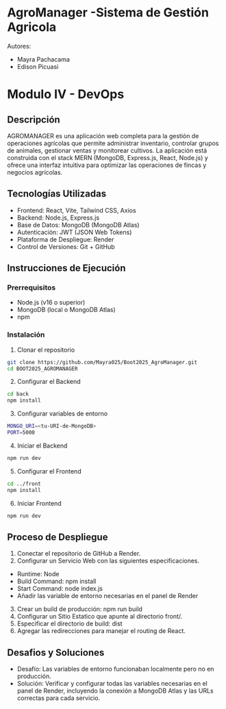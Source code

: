 # AgroManager -Sistema de Gestión Agricola
Autores:
  - Mayra Pachacama
  - Edison Picuasi

# Modulo IV - DevOps
## Descripción
AGROMANAGER es una aplicación web completa para la gestión de operaciones agrícolas que permite administrar inventario, controlar grupos de animales, gestionar ventas y monitorear cultivos. La aplicación está construida con el stack MERN (MongoDB, Express.js, React, Node.js) y ofrece una interfaz intuitiva para optimizar las operaciones de fincas y negocios agrícolas.
## Tecnologías Utilizadas
  - Frontend: React, Vite, Tailwind CSS, Axios
  - Backend: Node.js, Express.js
  - Base de Datos: MongoDB (MongoDB Atlas)
  - Autenticación: JWT (JSON Web Tokens)
  - Plataforma de Despliegue: Render
  - Control de Versiones: Git + GitHub
## Instrucciones de Ejecución
### Prerrequisitos
  - Node.js (v16 o superior)
  - MongoDB (local o MongoDB Atlas)
  - npm
### Instalación
1. Clonar el repositorio
```bash
git clone https://github.com/Mayra025/Boot2025_AgroManager.git
cd BOOT2025_AGROMANAGER
```
2. Configurar el Backend
```bash
cd back
npm install
```
3. Configurar variables de entorno
```bash
MONGO_URI=<tu-URI-de-MongoDB>
PORT=5000
```
4. Iniciar el Backend
```bash
npm run dev
```
5. Configurar el Frontend
```bash
cd ../front
npm install
```
6. Iniciar Frontend
```bash
npm run dev
```
## Proceso de Despliegue
1. Conectar el repositorio de GitHub a Render.
2. Configurar un Servicio Web con las siguientes especificaciones.
  - Runtime: Node
  - Build Command: npm install
  - Start Command: node index.js
  - Añadir las variable de entorno necesarias en el panel de Render
3. Crear un build de producción: npm run build
4. Configurar un Sitio Estatico que apunte al directorio front/.
5. Especificar el directorio de build: dist
6. Agregar las redirecciones para manejar el routing de React.
## Desafios y Soluciones
- Desafío: Las variables de entorno funcionaban localmente pero no en producción.
- Solución: Verificar y configurar todas las variables necesarias en el panel de Render, incluyendo la conexión a MongoDB Atlas y las URLs correctas para cada servicio.
